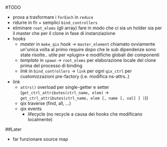 #TODO

+ prova a trasformare i `forEach` in `reduce`
+ ridurre in fn + semplici `bind_controllers`
+ eliminare `root_elems` (gli array) fare in modo che ci sia un holder sia per il master che per il clone in fase di instanziazione 
+ hooks
  + *master* in `make_qix` hook -> `master_element` chiamato ovviamente un'unica volta al primo require dopo che le sub dipendenze sono state risolte.. utile per «plugin» e modifiche globali dei componenti
  + *template* in `spawn` -> `root_elems` per elaborazione locale del clone prima del processo di binding
  + *link* in `bind_controllers` -> `link` per ogni `qix_ctrl` per customizzazioni pre-factory (i.e. modifica ns-attrs..)
+ link
	+ `attrs()` overload per single-getter e setter  (`get_ctrl_attributes(ctrl_name, elem)` -> `get_ctrl_attributes(ctrl_name, elem [, name [, val] ] )`)) 
	+ qix traverse (find, all, ...)
	+ qix events
	 	+ lifecycle (no recycle a causa dei hooks che modificano localmente)

##Later
+ far funzionare source map 